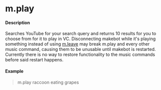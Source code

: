 # m.play

#### Description

Searches YouTube for your search query and returns 10 results for you to choose from for it to play in VC. Disconnecting makebot while it's playing something instead of using [m.leave](https://github.com/makebot-help/Command-Info/blob/master/music/leave.md) may break m.play and every other music command, causing them to be unusable until makebot is restarted. Currently there is no way to restore functionality to the music commands before said restart happens.

#### Example

> m.play raccoon eating grapes
